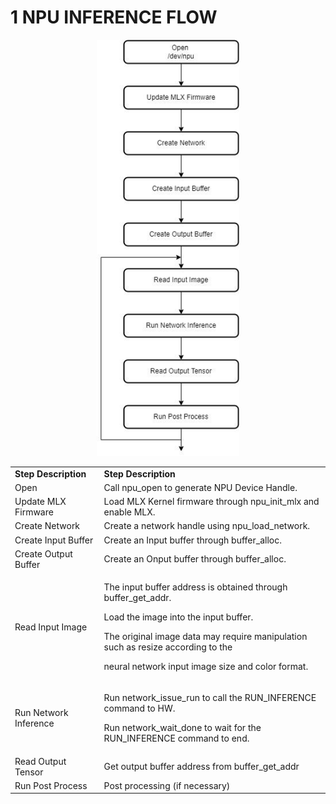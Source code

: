 ﻿# 1 NPU INFERENCE FLOW

<p align="center"><img src="https://github.com/topst-development/Documentation/blob/main/TOPST-AI/Software/media/1. NPU Inference Flow.image1.png"
style="width:2.36617in;height:6.93698in"</p>

<table>
<colgroup>
<col style="width: 28%" />
<col style="width: 71%" />
</colgroup>
<tbody>
<tr class="odd">
<td><strong>Step Description</strong></td>
<td><strong>Step Description</strong></td>
</tr>
<tr class="even">
<td>Open</td>
<td>Call npu_open to generate NPU Device Handle.</td>
</tr>
<tr class="odd">
<td>Update MLX Firmware</td>
<td>Load MLX Kernel firmware through npu_init_mlx and enable MLX.</td>
</tr>
<tr class="even">
<td>Create Network</td>
<td>Create a network handle using npu_load_network.</td>
</tr>
<tr class="odd">
<td>Create Input Buffer</td>
<td>Create an Input buffer through buffer_alloc.</td>
</tr>
<tr class="even">
<td>Create Output Buffer</td>
<td>Create an Onput buffer through buffer_alloc.</td>
</tr>
<tr class="odd">
<td>Read Input Image</td>
<td><p>The input buffer address is obtained through buffer_get_addr.</p>
<p>Load the image into the input buffer.</p>
<p>The original image data may require manipulation such as resize
according to the</p>
<p>neural network input image size and color format.</p></td>
</tr>
<tr class="even">
<td>Run Network Inference</td>
<td><p>Run network_issue_run to call the RUN_INFERENCE command to
HW.</p>
<p>Run network_wait_done to wait for the RUN_INFERENCE command to
end.</p></td>
</tr>
<tr class="odd">
<td>Read Output Tensor</td>
<td>Get output buffer address from buffer_get_addr</td>
</tr>
<tr class="even">
<td>Run Post Process</td>
<td>Post processing (if necessary)</td>
</tr>
</tbody>
</table>
